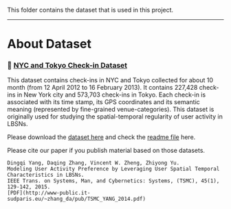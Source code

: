 This folder contains the dataset that is used in this project.

--------
# About Dataset

### :link: [NYC and Tokyo Check-in Dataset](https://sites.google.com/site/yangdingqi/home/foursquare-dataset)

This dataset contains check-ins in NYC and Tokyo collected for about 10 month (from 12 April 2012 to 16 February 2013).
It contains 227,428 check-ins in New York city and 573,703 check-ins in Tokyo. Each check-in is associated with its time stamp,
its GPS coordinates and its semantic meaning (represented by fine-grained venue-categories).
This dataset is originally used for studying the spatial-temporal regularity of user activity in LBSNs.

Please download the [dataset here](http://www-public.it-sudparis.eu/~zhang_da/pub/dataset_tsmc2014.zip)
and check the [readme file](http://www-public.it-sudparis.eu/~zhang_da/pub/dataset_TSMC2014_readme.txt) here.

Please cite our paper if you publish material based on those datasets.

    Dingqi Yang, Daqing Zhang, Vincent W. Zheng, Zhiyong Yu.
    Modeling User Activity Preference by Leveraging User Spatial Temporal Characteristics in LBSNs.
    IEEE Trans. on Systems, Man, and Cybernetics: Systems, (TSMC), 45(1), 129-142, 2015.
    [PDF](http://www-public.it-sudparis.eu/~zhang_da/pub/TSMC_YANG_2014.pdf)
